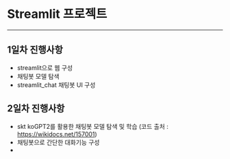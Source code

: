 # Streamlit 프로젝트
------------
## 1일차 진행사항
- streamlit으로 웹 구성
- 채팅봇 모델 탐색
- streamlit_chat 채팅봇 UI 구성



## 2일차 진행사항
- skt koGPT2를 활용한 채팅봇 모델 탐색 및 학습 (코드 출처 : https://wikidocs.net/157001)
- 채팅봇으로 간단한 대화기능 구성
- 